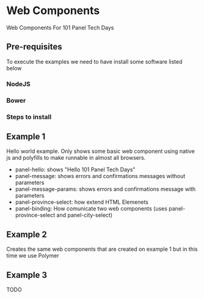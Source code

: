 # Web Components
Web Components For 101 Panel Tech Days

## Pre-requisites
To execute the examples we need to have install some software listed below

### NodeJS
### Bower

### Steps to install

## Example 1
Hello world example. Only shows some basic web component using native js and polyfills to make runnable in almost all browsers.

- panel-hello: shows "Hello 101 Panel Tech Days"
- panel-message: shows errors and confirmations messages without parameters
- panel-message-params: shows errors and confirmations message with parameters
- panel-province-select: how extend HTML Elemenets
- panel-binding: How comunicate two web components (uses panel-province-select and panel-city-select)

## Example 2
Creates the same web components that are created on example 1 but in this time we use Polymer

## Example 3
TODO

